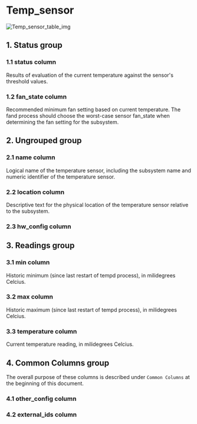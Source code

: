 # Temp_sensor

![Temp_sensor_table_img](http://www.plantuml.com/plantuml/img/0Ta09lz0StHXSdHrRMmAT6zdPNHePN8WUmfZR65pSo1JTM9pUNDqPMqAOsnXStCWL6LjS5zpPMvpRt8AVGfKPMrmNtDbRdDlSY0yBNKj85DrOdDvStHbRGfeQMHb86DfScDiPGfeQMHb86rbRM9bSdCAR6LdPMva879fPsXq2cDlRdHfRdLlSo1iQMvb82qWF68-StHoRsvdF2zYFY1oPMPbScLkOsKAP6zqT6La86nfRcKWBI0yQJvtPM5hF2zfFY1oPMPbScLkOsKAPMvaR6LdPMva2a1bRcHrRMmA)

## 1. Status group

### 1.1 status column

Results of evaluation of the current temperature against the sensor's threshold
values.

### 1.2 fan_state column

Recommended minimum fan setting based on current temperature. The fand process
should choose the worst-case sensor fan_state when determining the fan setting
for the subsystem.

## 2. Ungrouped group

### 2.1 name column

Logical name of the temperature sensor, including the subsystem name and numeric
identifier of the temperature sensor.

### 2.2 location column

Descriptive text for the physical location of the temperature sensor relative to
the subsystem.

### 2.3 hw_config column

## 3. Readings group

### 3.1 min column

Historic minimum (since last restart of tempd process), in milidegrees Celcius.

### 3.2 max column

Historic maximum (since last restart of tempd process), in milidegrees Celcius.

### 3.3 temperature column

Current temperature reading, in milidegrees Celcius.

## 4. Common Columns group

The overall purpose of these columns is described under `Common Columns` at the
beginning of this document.

### 4.1 other_config column

### 4.2 external_ids column

